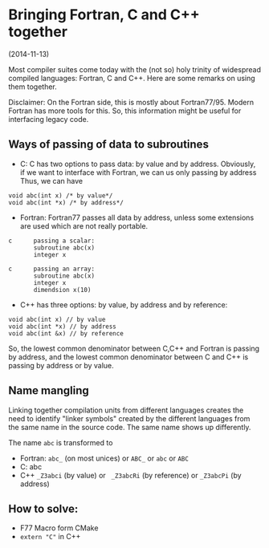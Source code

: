 # Bringing Fortran, C and C++ together

(2014-11-13)

Most compiler suites come today with the (not so) holy trinity
of widespread compiled languages: Fortran, C and C++. Here are
some remarks on using them together.

<!-- more -->

Disclaimer: On  the Fortran side,  this is mostly  about Fortran77/95.
Modern Fortran has more tools for  this. So, this information might be
useful for interfacing legacy code.

## Ways of passing of data  to subroutines

- C:
  C has two options to pass data: by value and by address. Obviously,
  if we want to interface with Fortran, we can us only passing by address
  Thus, we can have

````
void abc(int x) /* by value*/
void abc(int *x) /* by address*/
````


- Fortran:
  Fortran77  passes  all  data  by address,  unless  some
  extensions are used which are not really portable.

````
c      passing a scalar:
       subroutine abc(x)
	   integer x

c      passing an array: 
       subroutine abc(x)
	   integer x
	   dimendsion x(10)
````


- C++ has three options: by value, by address and by reference:

````
void abc(int x) // by value
void abc(int *x) // by address
void abc(int &x) // by reference
````


So, the lowest  common denominator between C,C++ and Fortran  is passing by
address, and the lowest common denominator between C and C++ is passing
by address or by value.

## Name mangling

Linking together  compilation units  from different  languages creates
the  need  to  identify  "linker symbols"  created  by  the  different
languages from the  same name in the source code.  The same name shows
up differently.

The name `abc` is transformed  to

- Fortran: `abc_` (on most unices) or  `ABC_` or `abc` or `ABC`
- C: abc
- C++ `_Z3abci` (by value) or ` _Z3abcRi` (by reference) or
  `_Z3abcPi` (by address)


## How to solve:

- F77 Macro form CMake
- `extern "C"` in C++





